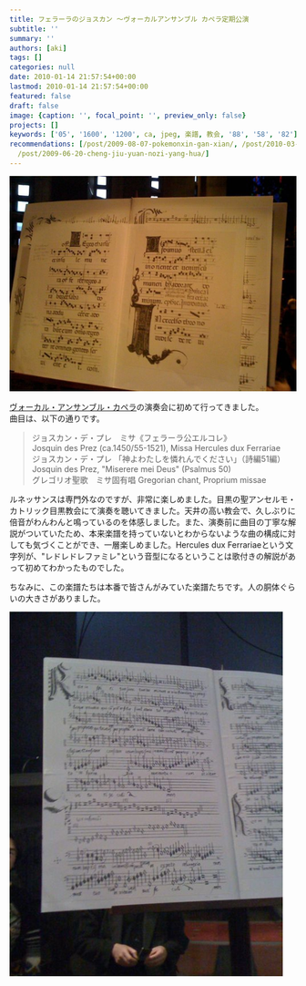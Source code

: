 ```yaml
---
title: フェラーラのジョスカン 〜ヴォーカルアンサンブル カペラ定期公演
subtitle: ''
summary: ''
authors: [aki]
tags: []
categories: null
date: 2010-01-14 21:57:54+00:00
lastmod: 2010-01-14 21:57:54+00:00
featured: false
draft: false
image: {caption: '', focal_point: '', preview_only: false}
projects: []
keywords: ['05', '1600', '1200', ca, jpeg, 楽譜, 教会, '88', '58', '82']
recommendations: [/post/2009-08-07-pokemonxin-gan-xian/, /post/2010-03-22-shi-jie-bian-ge-noshi-ravuosunotatuta-tunomai-ifang/,
  /post/2009-06-20-cheng-jiu-yuan-nozi-yang-hua/]
---
```

[![](l_1600_1200_f9f88bf9-3b1a-4e42-a829-05bd703047a6.jpeg)](l_1600_1200_f9f88bf9-3b1a-4e42-a829-05bd703047a6.jpeg)

[ヴォーカル・アンサンブル・カペラ](http://www.cappellajp.com/)の演奏会に初めて行ってきました。  
曲目は、以下の通りです。

> ジョスカン・デ・プレ　ミサ《フェラーラ公エルコレ》  
> Josquin des Prez (ca.1450/55-1521), Missa Hercules dux Ferrariae  
> ジョスカン・デ・プレ 「神よわたしを憐れんでください」（詩編51編）  
> Josquin des Prez, "Miserere mei Deus" (Psalmus 50)  
> グレゴリオ聖歌　ミサ固有唱 Gregorian chant, Proprium missae

ルネッサンスは専門外なのですが、非常に楽しめました。目黒の聖アンセルモ・カトリック目黒教会にて演奏を聴いてきました。天井の高い教会で、久しぶりに倍音がわんわんと鳴っているのを体感しました。また、演奏前に曲目の丁寧な解説がついていたため、本来楽譜を持っていないとわからないような曲の構成に対しても気づくことができ、一層楽しめました。Hercules dux Ferrariaeという文字列が、"レドレドレファミレ"という音型になるということは歌付きの解説があって初めてわかったものでした。

ちなみに、この楽譜たちは本番で皆さんがみていた楽譜たちです。人の胴体ぐらいの大きさがありました。

[![](p_1600_1200_2f58c82d-115a-4941-9e05-d738ca9cf47d.jpeg)](p_1600_1200_2f58c82d-115a-4941-9e05-d738ca9cf47d.jpeg)


